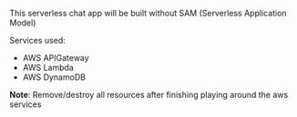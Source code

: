 This serverless chat app will be built without SAM (Serverless Application Model)

Services used:

-  AWS APIGateway
-  AWS Lambda
-  AWS DynamoDB

**Note**: Remove/destroy all resources after finishing playing around the aws services
